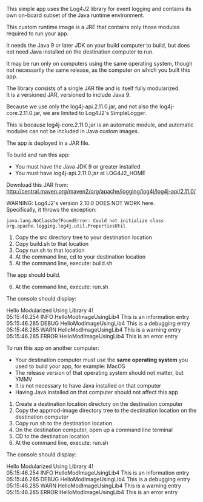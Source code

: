 This simple app uses the Log4J2 library for event logging 
and contains its own on-board subset of the Java runtime environment.

This custom runtime image is a JRE that contains 
only those modules required to run your app.

It needs the Java 9 or later JDK on your build computer to build, 
but does not need Java installed on the destination computer to run.

It may be run only on computers using the same operating system, 
though not necessarily the same release, as the computer on which you built this app.

The library consists of a single JAR file and is itself fully modularized.  
It is a versioned JAR, versioned to include Java 9.

Because we use only the log4j-api.2.11.0.jar, and not also the log4j-core.2.11.0.jar, 
we are limited to Log4J2's SimpleLogger.

This is because log4j-core.2.11.0.jar is an automatic module, 
and automatic modules can not be included in Java custom images.

The app is deployed in a JAR file.  

To build and run this app:

- You must have the Java JDK 9 or greater installed
- You must have log4j-api.2.11.0.jar at LOG4J2_HOME

Download this JAR from:  
http://central.maven.org/maven2/org/apache/logging/log4j/log4j-api/2.11.0/  

WARNING: Log4J2's version 2.10.0 DOES NOT WORK here.  
Specifically, it throws the exception:
```
java.lang.NoClassDefFoundError: Could not initialize class org.apache.logging.log4j.util.PropertiesUtil
```
1. Copy the src directory tree to your destination location
2. Copy build.sh to that location
3. Copy run.sh to that location
4. At the command line, cd to your destination location
5. At the command line, execute: build.sh

The app should build.

6. At the command line, execute: run.sh

The console should display:

Hello Modularized Using Library 4!     
05:15:46.254 INFO HelloModImageUsingLib4 This is an information entry  
05:15:46.285 DEBUG HelloModImageUsingLib4 This is a debugging entry  
05:15:46.285 WARN HelloModImageUsingLib4 This is a warning entry  
05:15:46.285 ERROR HelloModImageUsingLib4 This is an error entry  

To run this app on another computer:

- Your destination computer must use the **same operating system** you used to build your app, for example:  MacOS
- The release version of that operating system should not matter, but YMMV
- It is not necessary to have Java installed on that computer
- Having Java installed on that computer should not affect this app

1. Create a destination location directory on the destination computer
2. Copy the appmod-image directory tree to the destination location on the destination computer
4. Copy run.sh to the destination location
5. On the destination computer, open up a command line terminal
6. CD to the destination location
7. At the command line, execute: run.sh

The console should display:

Hello Modularized Using Library 4!  
05:15:46.254 INFO HelloModImageUsingLib4 This is an information entry  
05:15:46.285 DEBUG HelloModImageUsingLib4 This is a debugging entry  
05:15:46.285 WARN HelloModImageUsingLib4 This is a warning entry  
05:15:46.285 ERROR HelloModImageUsingLib4 This is an error entry  
